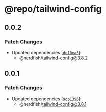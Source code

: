 # @repo/tailwind-config

## 0.0.2

### Patch Changes

- Updated dependencies
  [[`de10ea5`](https://github.com/darenmalfait/nerdfishui/commit/de10ea54b9a8233f496d9049135dd80c311c70fd)]:
  - @nerdfish/tailwind-config@3.8.2

## 0.0.1

### Patch Changes

- Updated dependencies
  [[`9db1396`](https://github.com/darenmalfait/nerdfishui/commit/9db13969089c0fc7c9c7a10b444ee4d5c040eb10)]:
  - @nerdfish/tailwind-config@3.8.1
